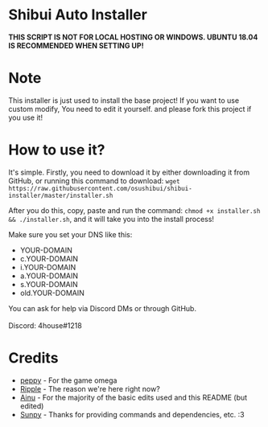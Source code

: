 # Shibui Auto Installer

<b>**THIS SCRIPT IS NOT FOR LOCAL HOSTING OR WINDOWS. UBUNTU 18.04 IS RECOMMENDED WHEN SETTING UP!**</b><br>

# Note
This installer  is just used to install the base project! If you want to use custom modify, You need to edit it yourself. and please fork this project if you use it!

# How to use it?
It's simple. Firstly, you need to download it by either downloading it from GitHub, or running this command to download: `wget https://raw.githubusercontent.com/osushibui/shibui-installer/master/installer.sh`

After you do this, copy, paste and run the command: `chmod +x installer.sh && ./installer.sh`, and it will take you into the install process!

Make sure you set your DNS like this:

* YOUR-DOMAIN
* c.YOUR-DOMAIN
* i.YOUR-DOMAIN
* a.YOUR-DOMAIN
* s.YOUR-DOMAIN
* old.YOUR-DOMAIN

You can ask for help via Discord DMs or through GitHub.<br>
<br>
Discord: 4house#1218

# Credits
* <a href=https://github.com/ppy>peppy</a> - For the game omega
* <a href=https://github.com/osuripple>Ripple</a> - The reason we're here right now?
* <a href=https://github.com/osuthailand>Ainu</a> - For the majority of the basic edits used and this README (but edited)
* <a href=https://github.com/EmilySunpy>Sunpy</a> - Thanks for providing commands and dependencies, etc. :3
